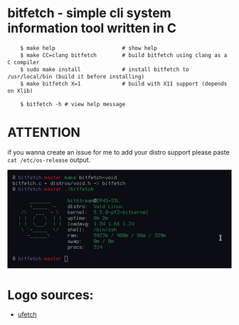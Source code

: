 # bitfetch - simple cli system information tool written in C

```shell
    $ make help                     # show help
    $ make CC=clang bitfetch        # build bitfetch using clang as a C compiler
    $ sudo make install             # install bitfetch to /usr/local/bin (build it before installing)
    $ make bitfetch X=1             # build with X11 support (depends on Xlib)
```

```shell
    $ bitfetch -h # view help message
```


# ATTENTION

if you wanna create an issue for me to add your distro support please paste `cat /etc/os-release` output.

![screenshot](./bitfetch.png)

# Logo sources:
+ [ufetch](https://gitlab.com/jschx/ufetch)
